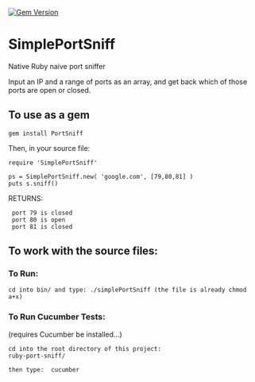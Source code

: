 
[![Gem Version](https://badge.fury.io/rb/PortSniff.svg)](https://badge.fury.io/rb/PortSniff)
# SimplePortSniff
Native Ruby naive port sniffer

Input an IP and a range of ports as an array, and get back which of those ports are open or closed.

## To use as a gem

```
gem install PortSniff
```

Then, in your source file:

```
require 'SimplePortSniff'

ps = SimplePortSniff.new( 'google.com', [79,80,81] )
puts s.sniff()
```
RETURNS:
   ```
    port 79 is closed
    port 80 is open
    port 81 is closed
   ```
    
    
## To work with the source files:

### To Run:
```
cd into bin/ and type: ./simplePortSniff (the file is already chmod a+x)
```

### To Run Cucumber Tests:
(requires Cucumber be installed...)
```
cd into the root directory of this project:
ruby-port-sniff/

then type:  cucumber
```
